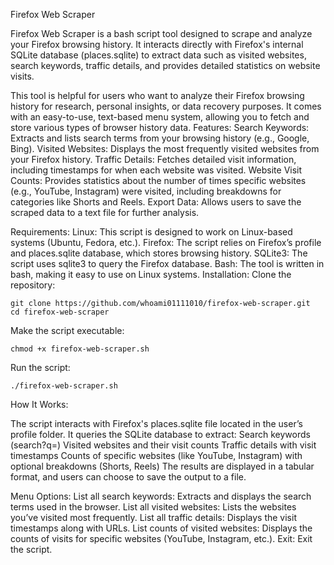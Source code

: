 Firefox Web Scraper

Firefox Web Scraper is a bash script tool designed to scrape and analyze your Firefox browsing history. It interacts directly with Firefox's internal SQLite database (places.sqlite) to extract data such as visited websites, search keywords, traffic details, and provides detailed statistics on website visits.

This tool is helpful for users who want to analyze their Firefox browsing history for research, personal insights, or data recovery purposes. It comes with an easy-to-use, text-based menu system, allowing you to fetch and store various types of browser history data.
Features:
    Search Keywords: Extracts and lists search terms from your browsing history (e.g., Google, Bing).
    Visited Websites: Displays the most frequently visited websites from your Firefox history.
    Traffic Details: Fetches detailed visit information, including timestamps for when each website was visited.
    Website Visit Counts: Provides statistics about the number of times specific websites (e.g., YouTube, Instagram) were visited, including breakdowns for categories like Shorts and Reels.
    Export Data: Allows users to save the scraped data to a text file for further analysis.

Requirements:
    Linux: This script is designed to work on Linux-based systems (Ubuntu, Fedora, etc.).
    Firefox: The script relies on Firefox’s profile and places.sqlite database, which stores browsing history.
    SQLite3: The script uses sqlite3 to query the Firefox database.
    Bash: The tool is written in bash, making it easy to use on Linux systems.
Installation:
    Clone the repository:

    git clone https://github.com/whoami01111010/firefox-web-scraper.git
    cd firefox-web-scraper

Make the script executable:

    chmod +x firefox-web-scraper.sh

Run the script:

    ./firefox-web-scraper.sh

How It Works:

The script interacts with Firefox's places.sqlite file located in the user’s profile folder.
    It queries the SQLite database to extract:
        Search keywords (search?q=)
        Visited websites and their visit counts
        Traffic details with visit timestamps
        Counts of specific websites (like YouTube, Instagram) with optional breakdowns (Shorts, Reels)
    The results are displayed in a tabular format, and users can choose to save the output to a file.

Menu Options:
    List all search keywords: Extracts and displays the search terms used in the browser.
    List all visited websites: Lists the websites you’ve visited most frequently.
    List all traffic details: Displays the visit timestamps along with URLs.
    List counts of visited websites: Displays the counts of visits for specific websites (YouTube, Instagram, etc.).
    Exit: Exit the script.
